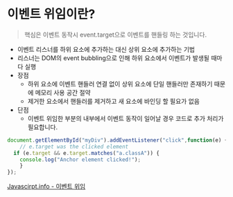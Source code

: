 # 이벤트 위임이란?
> 핵심은 이벤트 동작시 event.target으로 이벤트를 핸들링 하는 것입니다.

* 이벤트 리스너를 하위 요소에 추가하는 대신 상위 요소에 추가하는 기법
* 리스너는 DOM의 event bubbling으로  인해 하위 요소에서 이벤트가 발생될 때마다 실행
* 장점
    * 하위 요소에 이벤트 핸들러 연결 없이 상위 요소에 단일 핸들러만 존재하기 때문에 메모리 사용 공간 절약
    * 제거한 요소에서 핸들러를 제거하고 새 요소에 바인딩 할 필요가 없음
* 단점
    * 이벤트 위임한 부분의 내부에서 이벤트 동작이 일어날 경우 코드로 추가 처리가 필요합니다.

```javascript
document.getElementById("myDiv").addEventListener("click",function(e) {
	// e.target was the clicked element
  if (e.target && e.target.matches("a.classA")) {
    console.log("Anchor element clicked!");
	}
});
```
[Javascirpt.info - 이벤트 위임](https://ko.javascript.info/event-delegation)